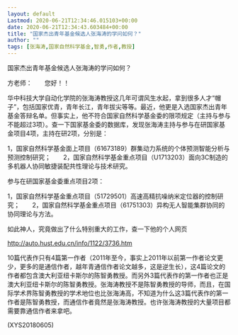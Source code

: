 ```yaml
---
layout: default
Lastmod: 2020-06-21T12:34:46.015103+00:00
date: 2020-06-21T12:34:43.603484+00:00
title: "国家杰出青年基金候选人张海涛的学问如何？"
author: ""
tags: [张海涛,国家自然科学基金,智勇,作者,教授]
---
```


国家杰出青年基金候选人张海涛的学问如何？

方老师：　　您好！！

华中科技大学自动化学院的张海涛教授这几年可谓风生水起，拿到很多人才“帽子”，包括国家优青，青年长江，青年拔尖等等。最近，他更是入选国家杰出青年基金答辩名单。但事实上，他不符合国家自然科学基金委的限项规定（主持与参与不能超过3项）。查一下国家基金委的数据库，发现张海涛主持与参与在研国家基金项目4项，主持在研2项，分别是：

1，国家自然科学基金面上项目（61673189）群集动力系统的个体预测智能分析与预测控制研究；　　2，国家自然科学基金重点项目（U1713203）面向3C制造的多机器人协同敏捷装配共性理论与技术研究。

参与在研国家基金委重点项目2项：

1，国家自然科学基金重点项目（51729501）高速高精抗噪纳米定位器的控制研究；　　2，国家自然科学基金重点项目（61751303）异构无人智能集群协同的协同理论与方法。

如此神人，究竟做出了什么特别重大的工作，查一下他的个人网页

http://auto.hust.edu.cn/info/1122/3736.htm

10篇代表作只有4篇第一作者（2011年至今，事实上2011年以前第一作者论文更少，更多的是通信作者，越年青通信作者论文越多，这是逆生长），这4篇论文的作者都包含澳大利亚纽卡斯尔的陈智勇教授。而另外3篇代表作的第一作者也正是澳大利亚纽卡斯尔的陈智勇教授。张海涛教授不是陈智勇教授的导师，而且，在国际学术界陈智勇教授的学术地位也比张海涛高，不知道为什么这3篇代表作的第一作者是陈智勇教授，而通信作者竟然是张海涛教授。也许张海涛教授的大量项目都需要靠通信作者来拿吧。

(XYS20180605)

